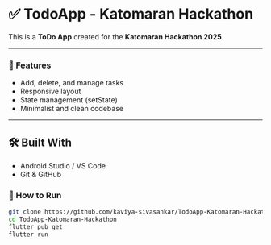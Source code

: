 # ✅ TodoApp - Katomaran Hackathon

This is a **ToDo App** created for the **Katomaran Hackathon 2025**.

---

### 🔧 Features
- Add, delete, and manage tasks
- Responsive layout 
- State management (setState)
- Minimalist and clean codebase

---
## 🛠️ Built With


- Android Studio / VS Code
- Git & GitHub


### 🚀 How to Run

```bash
git clone https://github.com/kaviya-sivasankar/TodoApp-Katomaran-Hackathon.git
cd TodoApp-Katomaran-Hackathon
flutter pub get
flutter run

